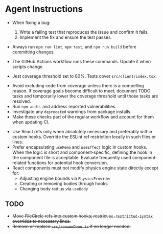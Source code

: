 # Agent Instructions

- When fixing a bug:
  1. Write a failing test that reproduces the issue and confirm it fails.
  2. Implement the fix and ensure the test passes.

- Always run `npm run lint`, `npm test`, and `npm run build` before committing changes.
- The GitHub Actions workflow runs these commands. Update it when scripts change.
* Jest coverage threshold set to 80%.
  Tests cover `src/client/index.tsx`.
- Avoid excluding code from coverage unless there is a compelling reason.
  If coverage goals become difficult to meet, document TODO tasks and
  temporarily lower the coverage threshold until those tasks are resolved.
- Run `npm audit` and address reported vulnerabilities.
- Investigate any `deprecated` warnings from package installs.
- Make these checks part of the regular workflow and account for them when updating CI.
* Use React refs only when absolutely necessary and preferably within custom hooks.
  Override the ESLint ref restriction locally in such files or lines.
* Prefer encapsulating `useMemo` and `useEffect` logic in custom hooks. When the logic is short and component-specific, defining the hook in the component file is acceptable. Evaluate frequently used component-related functions for potential hook conversion.
* React components must not modify physics engine state directly except for:
  - Adjusting engine bounds via `PhysicsProvider`
  - Creating or removing bodies through hooks
  - Changing body radius via `useBody`

## TODO
- ~~Move FileCircle refs into custom hooks; restrict `no-restricted-syntax` overrides to necessary lines.~~
- ~~Remove or replace `src/renameDemo.ts` if no longer needed.~~

